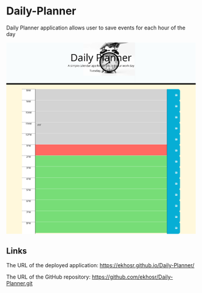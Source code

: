 # Daily-Planner

Daily Planner application allows user to save events for each hour of the day

![Screen Capture](./Assets/images/screencapture.jpg)

## Links

The URL of the deployed application: https://ekhosr.github.io/Daily-Planner/

The URL of the GitHub repository: https://github.com/ekhosr/Daily-Planner.git
